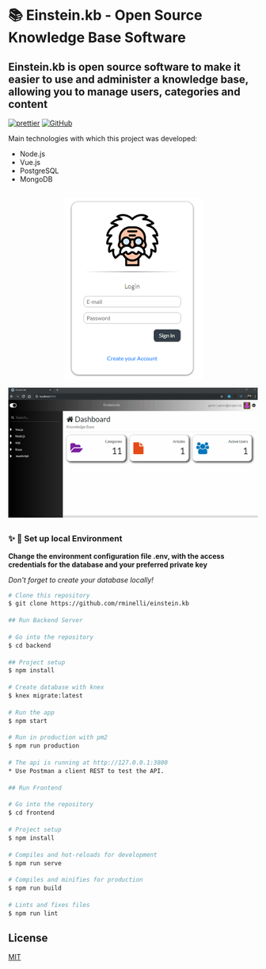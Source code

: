 # :books: Einstein.kb - Open Source Knowledge Base Software

## Einstein.kb is open source software to make it easier to use and administer a knowledge base, allowing you to manage users, categories and content

[![prettier](https://img.shields.io/badge/styled%20with-prettier-ff69b4.svg)](https://github.com/prettier/prettier)
[![GitHub](https://img.shields.io/github/license/mtxr/vscode-sqltools?style=flat-square)](https://github.com/rminelli/backend-assessment-insurance-company/blob/master/LICENSE)

Main technologies with which this project was developed:

- Node.js
- Vue.js
- PostgreSQL
- MongoDB
##

<p align="center">
  <img src="./docs/login-screen.png">
</p>

<p align="center">
  <img src="./docs/preview.gif">
</p>

##

### :sparkles: :runner: Set up local Environment

**Change the environment configuration file .env, with the access credentials for the database and your preferred private key**

_Don't forget to create your database locally!_

```bash
# Clone this repository
$ git clone https://github.com/rminelli/einstein.kb

## Run Backend Server

# Go into the repository
$ cd backend

## Project setup
$ npm install

# Create database with knex
$ knex migrate:latest

# Run the app
$ npm start

# Run in production with pm2
$ npm run production

# The api is running at http://127.0.0.1:3800
* Use Postman a client REST to test the API.

## Run Frontend

# Go into the repository
$ cd frontend

# Project setup
$ npm install

# Compiles and hot-reloads for development
$ npm run serve

# Compiles and minifies for production
$ npm run build

# Lints and fixes files
$ npm run lint
```

## License

[MIT](https://github.com/rminelli/backend-assessment-insurance-company/blob/master/LICENSE)

